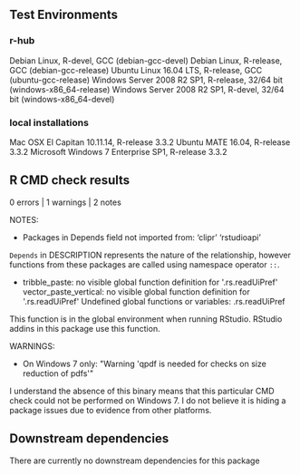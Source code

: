 ## Test Environments

### r-hub
Debian Linux, R-devel, GCC (debian-gcc-devel)
Debian Linux, R-release, GCC (debian-gcc-release)
Ubuntu Linux 16.04 LTS, R-release, GCC (ubuntu-gcc-release)
Windows Server 2008 R2 SP1, R-release, 32/64 bit (windows-x86_64-release)
Windows Server 2008 R2 SP1, R-devel, 32/64 bit (windows-x86_64-devel)

### local installations
Mac OSX El Capitan 10.11.14, R-release 3.3.2
Ubuntu MATE 16.04, R-release 3.3.2
Microsoft Windows 7 Enterprise SP1, R-release 3.3.2 

## R CMD check results

0 errors | 1 warnings | 2 notes

NOTES:

* Packages in Depends field not imported from:
     ‘clipr’ ‘rstudioapi’

`Depends` in DESCRIPTION represents the nature of the relationship, however functions from these packages are called using namespace operator `::`.

* tribble_paste: no visible global function definition for
     '.rs.readUiPref'
   vector_paste_vertical: no visible global function definition for
     '.rs.readUiPref'
   Undefined global functions or variables:
     .rs.readUiPref
     
This function is in the global environment when running RStudio. RStudio addins in this package use this function.
    
WARNINGS:

* On Windows 7 only: "Warning 'qpdf is needed for checks on size reduction of pdfs'"

I understand the absence of this binary means that this particular CMD check could not be performed on Windows 7. I do not believe it is hiding a package issues due to evidence from other platforms.

## Downstream dependencies

There are currently no downstream dependencies for this package